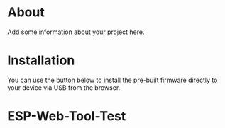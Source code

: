 # About

Add some information about your project here.

# Installation

You can use the button below to install the pre-built firmware directly to your device via USB from the browser.

<esp-web-install-button manifest="./manifest.json"></esp-web-install-button>

<h1>ESP-Web-Tool-Test</h1>
<script type="module" src="https://unpkg.com/esp-web-tools@3.4.2/dist/web/install-button.js?module"></script>
<esp-web-install-button manifest="test/manifest.json"></esp-web-install-button>


<script type="module" src='https://unpkg.com/esp-web-tools@8.0.3/dist/web/install-button.js?module'></script>
